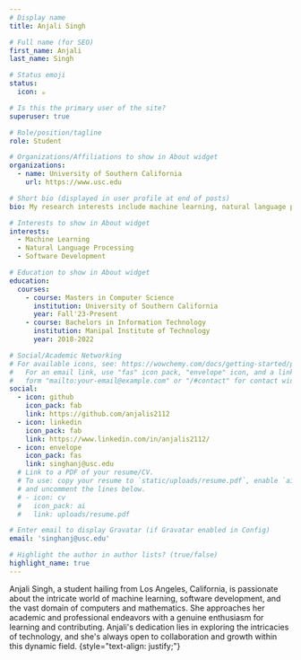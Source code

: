 ```yaml
---
# Display name
title: Anjali Singh

# Full name (for SEO)
first_name: Anjali
last_name: Singh

# Status emoji
status:
  icon: ☕️

# Is this the primary user of the site?
superuser: true

# Role/position/tagline
role: Student

# Organizations/Affiliations to show in About widget
organizations:
  - name: University of Southern California
    url: https://www.usc.edu

# Short bio (displayed in user profile at end of posts)
bio: My research interests include machine learning, natural language processing and software development.

# Interests to show in About widget
interests:
  - Machine Learning
  - Natural Language Processing
  - Software Development

# Education to show in About widget
education:
  courses:
    - course: Masters in Computer Science
      institution: University of Southern California
      year: Fall'23-Present
    - course: Bachelors in Information Technology
      institution: Manipal Institute of Technology
      year: 2018-2022

# Social/Academic Networking
# For available icons, see: https://wowchemy.com/docs/getting-started/page-builder/#icons
#   For an email link, use "fas" icon pack, "envelope" icon, and a link in the
#   form "mailto:your-email@example.com" or "/#contact" for contact widget.
social:
  - icon: github
    icon_pack: fab
    link: https://github.com/anjalis2112
  - icon: linkedin
    icon_pack: fab
    link: https://www.linkedin.com/in/anjalis2112/
  - icon: envelope
    icon_pack: fas
    link: singhanj@usc.edu
  # Link to a PDF of your resume/CV.
  # To use: copy your resume to `static/uploads/resume.pdf`, enable `ai` icons in `params.yaml`,
  # and uncomment the lines below.
  # - icon: cv
  #   icon_pack: ai
  #   link: uploads/resume.pdf

# Enter email to display Gravatar (if Gravatar enabled in Config)
email: 'singhanj@usc.edu'

# Highlight the author in author lists? (true/false)
highlight_name: true
---
```


Anjali Singh, a student hailing from Los Angeles, California, is passionate about the intricate world of machine learning, software development, and the vast domain of computers and mathematics. She approaches her academic and professional endeavors with a genuine enthusiasm for learning and contributing. Anjali's dedication lies in exploring the intricacies of technology, and she's always open to collaboration and growth within this dynamic field.
{style="text-align: justify;"}

